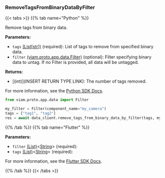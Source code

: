 ### RemoveTagsFromBinaryDataByFilter

{{< tabs >}}
{{% tab name="Python" %}}

Remove tags from binary data.

**Parameters:**

- `tags` [(List[str])](<INSERT PARAM TYPE LINK>) (required): List of tags to remove from specified binary data.
- `filter` [(viam.proto.app.data.Filter)](https://python.viam.dev/autoapi/viam/proto/app/data/index.html#viam.proto.app.data.Filter) (optional): Filter specifying binary data to untag. If no Filter is provided, all data will be untagged.


**Returns:**

- [(int)](INSERT RETURN TYPE LINK): The number of tags removed.

For more information, see the [Python SDK Docs](https://python.viam.dev/autoapi/viam/app/data_client/index.html#viam.app.data_client.DataClient.remove_tags_from_binary_data_by_filter).

``` python {class="line-numbers linkable-line-numbers"}
from viam.proto.app.data import Filter

my_filter = Filter(component_name="my_camera")
tags = ["tag1", "tag2"]
res = await data_client.remove_tags_from_binary_data_by_filter(tags, my_filter)

```

{{% /tab %}}
{{% tab name="Flutter" %}}

**Parameters:**

- `filter` [(List)](https://api.flutter.dev/flutter/dart-core/List-class.html)<[String](https://api.flutter.dev/flutter/dart-core/String-class.html)> (required):
- `tags` [(List)](https://api.flutter.dev/flutter/dart-core/List-class.html)<[String](https://api.flutter.dev/flutter/dart-core/String-class.html)> (required):


For more information, see the [Flutter SDK Docs](https://flutter.viam.dev/viam_protos.app.data/DataServiceClient/removeTagsFromBinaryDataByFilter.html).

{{% /tab %}}
{{< /tabs >}}
